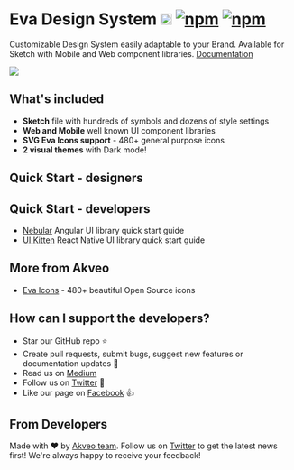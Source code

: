 # Eva Design System [<img src="https://i.imgur.com/oMcxwZ0.png" alt="Eva Design System" height="20px" />](https://eva.design) [![npm](https://img.shields.io/npm/l/@eva-design/eva.svg)]() [![npm](https://img.shields.io/npm/dt/@eva-design/eva.svg)](https://www.npmjs.com/package/@nebular/theme)
Customizable Design System easily adaptable to your Brand. Available for Sketch with Mobile and Web component libraries.
[Documentation](https://eva.design?utm_source=github&utm_medium=eva_readme)

<a href="https://eva.design?utm_source=github&utm_medium=eva_cover"><img src="https://i.imgur.com/dQssjII.png"></a>

## What's included

- **Sketch** file with hundreds of symbols and dozens of style settings
- **Web and Mobile** well known UI component libraries
- **SVG Eva Icons support**  - 480+ general purpose icons
- **2 visual themes** with Dark mode!


## Quick Start - designers


## Quick Start - developers

- [Nebular](https://github.com/akveo/nebular#quick-start) Angular UI library quick start guide
- [UI Kitten](https://github.com/akveo/react-native-ui-kitten#quick-start) React Native UI library quick start guide


## More from Akveo
- [Eva Icons](https://github.com/akveo/eva-icons) - 480+ beautiful Open Source icons

## How can I support the developers?
- Star our GitHub repo :star:
- Create pull requests, submit bugs, suggest new features or documentation updates :wrench:
- Read us on [Medium](https://medium.com/akveo-engineering)
- Follow us on [Twitter](https://twitter.com/akveo_inc) :feet:
- Like our page on [Facebook](https://www.facebook.com/akveo/) :thumbsup:

## From Developers
Made with :heart: by [Akveo team](http://akveo.com?utm_source=github&utm_medium=nebular_readme). Follow us on [Twitter](https://twitter.com/akveo_inc) to get the latest news first!
We're always happy to receive your feedback!
